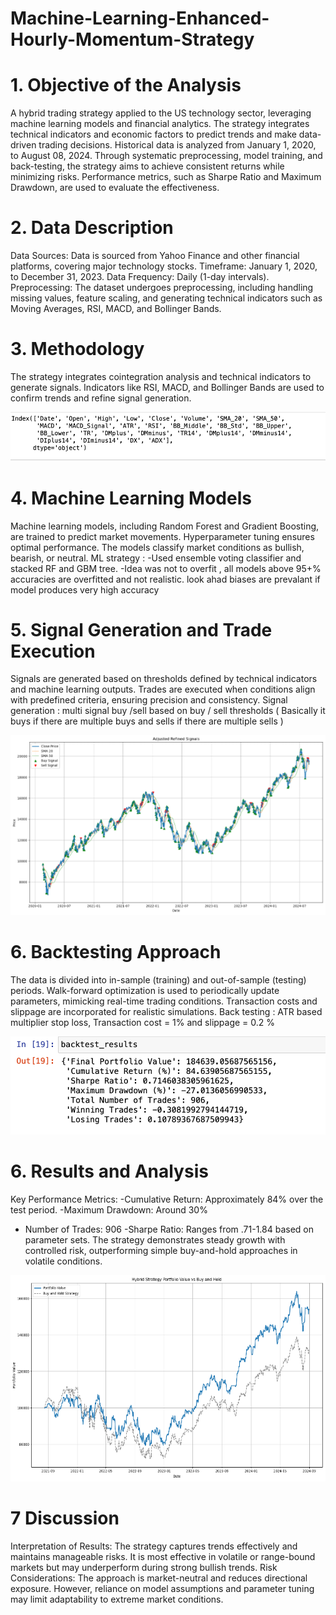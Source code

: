 # Machine-Learning-Enhanced-Hourly-Momentum-Strategy

# 1. Objective of the Analysis

A hybrid trading strategy applied to the US technology sector, leveraging machine learning models and financial analytics. The strategy integrates technical indicators and economic factors to predict trends and make data-driven trading decisions. Historical data is analyzed from January 1, 2020, to August 08, 2024. Through systematic preprocessing, model training, and back-testing, the strategy aims to achieve consistent returns while minimizing risks. Performance metrics, such as Sharpe Ratio and Maximum Drawdown, are used to evaluate the effectiveness.

# 2. Data Description

Data Sources: Data is sourced from Yahoo Finance and other financial platforms, covering major technology stocks.
Timeframe: January 1, 2020, to December 31, 2023.
Data Frequency: Daily (1-day intervals).
Preprocessing: The dataset undergoes preprocessing, including handling missing values, feature scaling, and generating technical indicators such as Moving Averages, RSI, MACD, and Bollinger Bands.


# 3. Methodology

The strategy integrates cointegration analysis and technical indicators to generate signals. Indicators like RSI, MACD, and Bollinger Bands are used to confirm trends and refine signal generation.

![Alt text](Picture1.png)

# 4. Machine Learning Models

Machine learning models, including Random Forest and Gradient Boosting, are trained to predict market movements. Hyperparameter tuning ensures optimal performance. The models classify market conditions as bullish, bearish, or neutral. 
ML strategy : 
 -Used ensemble voting classifier and stacked RF and GBM tree.
 -Idea was not to overfit , all models above 95+% accuracies are overfitted and not realistic. look ahad biases are prevalant if model produces very high accuracy

# 5. Signal Generation and Trade Execution

Signals are generated based on thresholds defined by technical indicators and machine learning outputs. Trades are executed when conditions align with predefined criteria, ensuring precision and consistency. 
Signal generation : multi signal buy /sell based on buy / sell thresholds ( Basically it buys if there are multiple buys and sells if there are multiple sells )

![Alt text](Picture2.png)

# 6. Backtesting Approach

The data is divided into in-sample (training) and out-of-sample (testing) periods. Walk-forward optimization is used to periodically update parameters, mimicking real-time trading conditions. Transaction costs and slippage are incorporated for realistic simulations.
Back testing : ATR based multiplier stop loss, Transaction cost = 1% and slippage = 0.2 %

![Alt text](Picture3.png)

# 6. Results and Analysis
Key Performance Metrics:
-Cumulative Return: Approximately 84% over the test period.
-Maximum Drawdown: Around 30%
- Number of Trades: 906
-Sharpe Ratio: Ranges from .71-1.84  based on parameter sets.
The strategy demonstrates steady growth with controlled risk, outperforming simple buy-and-hold approaches in volatile conditions.

![Alt text](Picture4.png)

# 7 Discussion
Interpretation of Results: The strategy captures trends effectively and maintains manageable risks. It is most effective in volatile or range-bound markets but may underperform during strong bullish trends.
Risk Considerations: The approach is market-neutral and reduces directional exposure. However, reliance on model assumptions and parameter tuning may limit adaptability to extreme market conditions.

